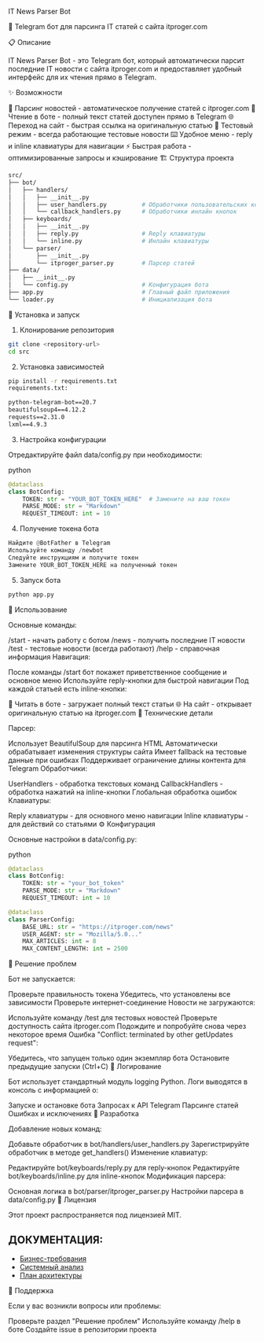 IT News Parser Bot

🤖 Telegram бот для парсинга IT статей с сайта itproger.com

📋 Описание

IT News Parser Bot - это Telegram бот, который автоматически парсит последние IT новости с сайта itproger.com и предоставляет удобный интерфейс для их чтения прямо в Telegram.

✨ Возможности

📰 Парсинг новостей - автоматическое получение статей с itproger.com
📖 Чтение в боте - полный текст статей доступен прямо в Telegram
🌐 Переход на сайт - быстрая ссылка на оригинальную статью
🧪 Тестовый режим - всегда работающие тестовые новости
⌨️ Удобное меню - reply и inline клавиатуры для навигации
⚡ Быстрая работа - оптимизированные запросы и кэширование
🏗️ Структура проекта

```bash
src/
├── bot/
│   ├── handlers/
│   │   ├── __init__.py
│   │   ├── user_handlers.py          # Обработчики пользовательских команд
│   │   └── callback_handlers.py      # Обработчики инлайн кнопок
│   ├── keyboards/
│   │   ├── __init__.py
│   │   ├── reply.py                  # Reply клавиатуры
│   │   └── inline.py                 # Инлайн клавиатуры
│   └── parser/
│       ├── __init__.py
│       └── itproger_parser.py        # Парсер статей
├── data/
│   ├── __init__.py
│   └── config.py                     # Конфигурация бота
├── app.py                            # Главный файл приложения
└── loader.py                         # Инициализация бота
```
🚀 Установка и запуск

1. Клонирование репозитория

```bash
git clone <repository-url>
cd src
```
2. Установка зависимостей

```bash
pip install -r requirements.txt
requirements.txt:
```

```txt
python-telegram-bot==20.7
beautifulsoup4==4.12.2
requests==2.31.0
lxml==4.9.3
```
3. Настройка конфигурации

Отредактируйте файл data/config.py при необходимости:

python
```py
@dataclass
class BotConfig:
    TOKEN: str = "YOUR_BOT_TOKEN_HERE"  # Замените на ваш токен
    PARSE_MODE: str = "Markdown"
    REQUEST_TIMEOUT: int = 10
```
4. Получение токена бота
```py
Найдите @BotFather в Telegram
Используйте команду /newbot
Следуйте инструкциям и получите токен
Замените YOUR_BOT_TOKEN_HERE на полученный токен
```
5. Запуск бота

```bash
python app.py
```
📖 Использование

Основные команды:

/start - начать работу с ботом
/news - получить последние IT новости
/test - тестовые новости (всегда работают)
/help - справочная информация
Навигация:

После команды /start бот покажет приветственное сообщение и основное меню
Используйте reply-кнопки для быстрой навигации
Под каждой статьей есть inline-кнопки:

📖 Читать в боте - загружает полный текст статьи
🌐 На сайт - открывает оригинальную статью на itproger.com
🔧 Технические детали

Парсер:

Использует BeautifulSoup для парсинга HTML
Автоматически обрабатывает изменения структуры сайта
Имеет fallback на тестовые данные при ошибках
Поддерживает ограничение длины контента для Telegram
Обработчики:

UserHandlers - обработка текстовых команд
CallbackHandlers - обработка нажатий на inline-кнопки
Глобальная обработка ошибок
Клавиатуры:

Reply клавиатуры - для основного меню навигации
Inline клавиатуры - для действий со статьями
⚙️ Конфигурация

Основные настройки в data/config.py:

python
```py
@dataclass
class BotConfig:
    TOKEN: str = "your_bot_token"
    PARSE_MODE: str = "Markdown"
    REQUEST_TIMEOUT: int = 10

@dataclass
class ParserConfig:
    BASE_URL: str = "https://itproger.com/news"
    USER_AGENT: str = "Mozilla/5.0..."
    MAX_ARTICLES: int = 8
    MAX_CONTENT_LENGTH: int = 2500
```
🐛 Решение проблем

Бот не запускается:

Проверьте правильность токена
Убедитесь, что установлены все зависимости
Проверьте интернет-соединение
Новости не загружаются:

Используйте команду /test для тестовых новостей
Проверьте доступность сайта itproger.com
Подождите и попробуйте снова через некоторое время
Ошибка "Conflict: terminated by other getUpdates request":

Убедитесь, что запущен только один экземпляр бота
Остановите предыдущие запуски (Ctrl+C)
📝 Логирование

Бот использует стандартный модуль logging Python. Логи выводятся в консоль с информацией о:

Запуске и остановке бота
Запросах к API Telegram
Парсинге статей
Ошибках и исключениях
🔄 Разработка

Добавление новых команд:

Добавьте обработчик в bot/handlers/user_handlers.py
Зарегистрируйте обработчик в методе get_handlers()
Изменение клавиатур:

Редактируйте bot/keyboards/reply.py для reply-кнопок
Редактируйте bot/keyboards/inline.py для inline-кнопок
Модификация парсера:

Основная логика в bot/parser/itproger_parser.py
Настройки парсера в data/config.py
📄 Лицензия

Этот проект распространяется под лицензией MIT.


## ДОКУМЕНТАЦИЯ:
- [Бизнес-требования](https://github.com/SonyaSpirs/Parsing-Bot/blob/main/Бизнес-требования)
- [Системный анализ](https://github.com/SonyaSpirs/Parsing-Bot/blob/main/Системный%20анализ)
- [План архитектуры](https://github.com/SonyaSpirs/Parsing-Bot/blob/main/План%20архитектуры.md)

🤝 Поддержка

Если у вас возникли вопросы или проблемы:

Проверьте раздел "Решение проблем"
Используйте команду /help в боте
Создайте issue в репозитории проекта
